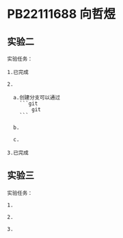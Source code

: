 # PB22111688 向哲煜

## 实验二

    实验任务：

    1.已完成

    2.

      a.创建分支可以通过
        ```git
            git 
        ```

      b.

      c.

    3.已完成

## 实验三

    实验任务：

    1.

    2.

    3.
